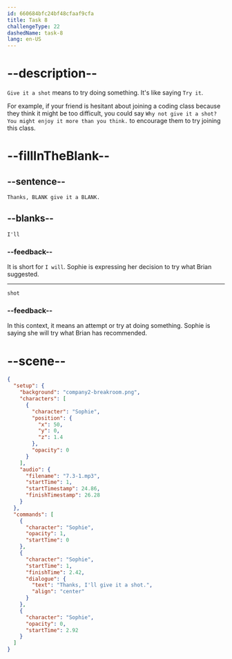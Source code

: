 ```yaml
---
id: 660684bfc24bf48cfaaf9cfa
title: Task 8
challengeType: 22
dashedName: task-8
lang: en-US
---
```


<!-- (Audio) Sophie: Thanks, I'll give it a shot. -->

# --description--

`Give it a shot` means to try doing something. It's like saying `Try it`.

For example, if your friend is hesitant about joining a coding class because they think it might be too difficult, you could say `Why not give it a shot? You might enjoy it more than you think.` to encourage them to try joining this class.

# --fillInTheBlank--

## --sentence--

`Thanks, BLANK give it a BLANK.`

## --blanks--

`I'll`

### --feedback--

It is short for `I will`. Sophie is expressing her decision to try what Brian suggested.

---

`shot`

### --feedback--

In this context, it means an attempt or try at doing something. Sophie is saying she will try what Brian has recommended.

# --scene--

```json
{
  "setup": {
    "background": "company2-breakroom.png",
    "characters": [
      {
        "character": "Sophie",
        "position": {
          "x": 50,
          "y": 0,
          "z": 1.4
        },
        "opacity": 0
      }
    ],
    "audio": {
      "filename": "7.3-1.mp3",
      "startTime": 1,
      "startTimestamp": 24.86,
      "finishTimestamp": 26.28
    }
  },
  "commands": [
    {
      "character": "Sophie",
      "opacity": 1,
      "startTime": 0
    },
    {
      "character": "Sophie",
      "startTime": 1,
      "finishTime": 2.42,
      "dialogue": {
        "text": "Thanks, I'll give it a shot.",
        "align": "center"
      }
    },
    {
      "character": "Sophie",
      "opacity": 0,
      "startTime": 2.92
    }
  ]
}
```
